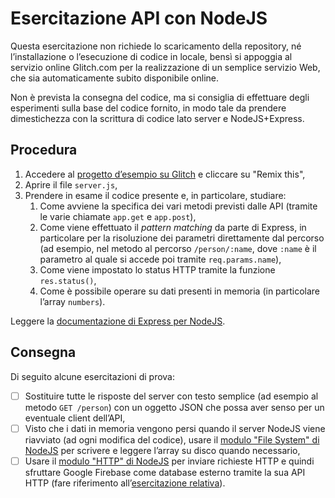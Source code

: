 # Esercitazione API con NodeJS

Questa esercitazione non richiede lo scaricamento della repository, né l’installazione o l’esecuzione di codice in locale, bensì si appoggia al servizio online Glitch.com per la realizzazione di un semplice servizio Web, che sia automaticamente subito disponibile online.

Non è prevista la consegna del codice, ma si consiglia di effettuare degli esperimenti sulla base del codice fornito, in modo tale da prendere dimestichezza con la scrittura di codice lato server e NodeJS+Express.

## Procedura

1. Accedere al [progetto d’esempio su Glitch](https://glitch.com/edit/#!/pdgt-nodejs-api) e cliccare su "Remix this",
1. Aprire il file `server.js`,
1. Prendere in esame il codice presente e, in particolare, studiare:
    1. Come avviene la specifica dei vari metodi previsti dalle API (tramite le varie chiamate `app.get` e `app.post`),
    1. Come viene effettuato il *pattern matching* da parte di Express, in particolare per la risoluzione dei parametri direttamente dal percorso (ad esempio, nel metodo al percorso `/person/:name`, dove `:name` è il parametro al quale si accede poi tramite `req.params.name`),
    1. Come viene impostato lo status&nbsp;HTTP tramite la funzione `res.status()`,
    1. Come è possibile operare su dati presenti in memoria (in particolare l’array `numbers`).

Leggere la [documentazione di Express per NodeJS](https://expressjs.com/en/api.html).

## Consegna

Di seguito alcune esercitazioni di prova:

- [ ] Sostituire tutte le risposte del server con testo semplice (ad esempio al metodo `GET /person`) con un oggetto JSON che possa aver senso per un eventuale client dell’API,
- [ ] Visto che i dati in memoria vengono persi quando il server&nbsp;NodeJS viene riavviato (ad ogni modifica del codice), usare il [modulo "File System" di NodeJS](https://nodejs.org/api/fs.html#fs_file_system) per scrivere e leggere l’array su disco quando necessario,
- [ ] Usare il [modulo "HTTP" di NodeJS](https://nodejs.org/api/http.html#http_http) per inviare richieste HTTP e quindi sfruttare Google&nbsp;Firebase come database esterno tramite la sua API HTTP (fare riferimento all’[esercitazione relativa](https://github.com/DigiPlatMOOC/pdgt-esercitazione-firebase)).
